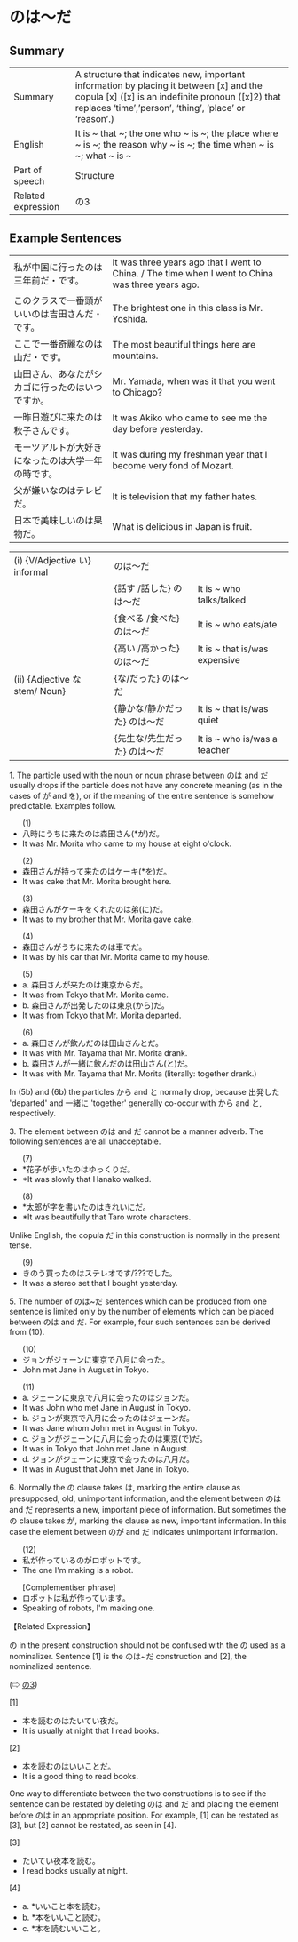 # のは～だ

## Summary

<table><tr>   <td>Summary</td>   <td>A structure that indicates new, important information by placing it between [x] and the copula [x] ([x] is an indefinite pronoun ([x]2) that replaces ‘time’,’person’, ‘thing’, ‘place’ or ‘reason’.)</td></tr><tr>   <td>English</td>   <td>It is ~ that ~; the one who ~ is ~; the place where ~ is ~; the reason why ~ is ~; the time when ~ is ~; what ~ is ~</td></tr><tr>   <td>Part of speech</td>   <td>Structure</td></tr><tr>   <td>Related expression</td>   <td>の3</td></tr></table>

## Example Sentences

<table><tr>   <td>私が中国に行ったのは三年前だ・です。</td>   <td>It was three years ago that I went to China. / The time when I went to China was three years ago.</td></tr><tr>   <td>このクラスで一番頭がいいのは吉田さんだ・です。</td>   <td>The brightest one in this class is Mr. Yoshida.</td></tr><tr>   <td>ここで一番奇麗なのは山だ・です。</td>   <td>The most beautiful things here are mountains.</td></tr><tr>   <td>山田さん、あなたがシカゴに行ったのはいつですか。</td>   <td>Mr. Yamada, when was it that you went to Chicago?</td></tr><tr>   <td>一昨日遊びに来たのは秋子さんです。</td>   <td>It was Akiko who came to see me the day before yesterday.</td></tr><tr>   <td>モーツアルトが大好きになったのは大学一年の時です。</td>   <td>It was during my freshman year that I become very fond of Mozart.</td></tr><tr>   <td>父が嫌いなのはテレビだ。</td>   <td>It is television that my father hates.</td></tr><tr>   <td>日本で美味しいのは果物だ。</td>   <td>What is delicious in Japan is fruit.</td></tr></table>

<table class="table"> <tbody><tr class="tr head"> <td class="td"><span class="numbers">(i)</span> <span> <span class="bold">{V/Adjective い}    informal</span></span></td> <td class="td"><span class="concept">のは～だ</span> </td> <td class="td"><span>&nbsp;</span></td> </tr> <tr class="tr"> <td class="td"><span>&nbsp;</span></td> <td class="td"><span>{話す /話した} <span class="concept">のは～だ</span></span></td> <td class="td"><span>It    is ~ who talks/talked</span></td> </tr> <tr class="tr"> <td class="td"><span>&nbsp;</span></td> <td class="td"><span>{食べる /食べた} <span class="concept">のは～だ</span></span></td> <td class="td"><span>It    is ~ who eats/ate</span></td> </tr> <tr class="tr"> <td class="td"><span>&nbsp;</span></td> <td class="td"><span>{高い /高かった} <span class="concept">のは～だ</span></span></td> <td class="td"><span>It    is ~ that is/was expensive</span></td> </tr> <tr class="tr head"> <td class="td"><span class="numbers">(ii)</span> <span> <span class="bold">{Adjective な stem/   Noun}</span></span></td> <td class="td"><span>{<span class="concept">な</span>/<span class="concept">だった</span>} <span class="concept">のは～だ</span></span></td> <td class="td"><span>&nbsp;</span></td> </tr> <tr class="tr"> <td class="td"><span>&nbsp;</span></td> <td class="td"><span>{静か<span class="concept">な</span>/静か<span class="concept">だった</span>} <span class="concept">のは～だ</span></span></td> <td class="td"><span>It    is ~ that is/was quiet</span></td> </tr> <tr class="tr"> <td class="td"><span>&nbsp;</span></td> <td class="td"><span>{先生<span class="concept">な</span>/先生<span class="concept">だった</span>} <span class="concept">のは～だ</span></span></td> <td class="td"><span>It    is ~ who is/was a teacher</span></td> </tr></tbody></table>

<p>1. The particle used with the noun or noun phrase between <span class="cloze">のは</span> and <span class="cloze">だ</span> usually drops if the particle does not have any concrete meaning (as in the cases of が and を), or if the meaning of the entire sentence is somehow predictable. Examples follow.</p>  <ul>(1) <li>八時にうちに来た<span class="cloze">のは</span>森田さん(*が)<span class="cloze">だ</span>。</li> <li>It was Mr. Morita who came to my house at eight o'clock.</li> </ul>  <ul>(2) <li>森田さんが持って来た<span class="cloze">のは</span>ケーキ(*を)<span class="cloze">だ</span>。</li> <li>It was cake that Mr. Morita brought here.</li> </ul>  <ul>(3) <li>森田さんがケーキをくれた<span class="cloze">のは</span>弟(に)<span class="cloze">だ</span>。</li> <li>It was to my brother that Mr. Morita gave cake.</li> </ul>  <ul>(4) <li>森田さんがうちに来た<span class="cloze">のは</span>車で<span class="cloze">だ</span>。</li> <li>It was by his car that Mr. Morita came to my house.</li> </ul>  <ul>(5) <li>a. 森田さんが来た<span class="cloze">のは</span>東京から<span class="cloze">だ</span>。</li> <li>It was from Tokyo that Mr. Morita came.</li> <div class="divide"></div> <li>b. 森田さんが出発した<span class="cloze">のは</span>東京(から)<span class="cloze">だ</span>。</li> <li>It was from Tokyo that Mr. Morita departed.</li> </ul>  <ul>(6) <li>a. 森田さんが飲んだ<span class="cloze">のは</span>田山さんと<span class="cloze">だ</span>。</li> <li>It was with Mr. Tayama that Mr. Morita drank.</li> <div class="divide"></div> <li>b. 森田さんが一緒に飲んだ<span class="cloze">のは</span>田山さん(と)<span class="cloze">だ</span>。</li> <li>It was with Mr. Tayama that Mr. Morita (literally: together drank.)</li> </ul>  <p>In (5b) and (6b) the particles から and と normally drop, because 出発した 'departed' and 一緒に 'together' generally co-occur with から and と, respectively.</p>  <p>3. The element between <span class="cloze">のは</span> and <span class="cloze">だ</span> cannot be a manner adverb. The following sentences are all unacceptable.</p>  <ul>(7) <li>*花子が歩いた<span class="cloze">のは</span>ゆっくり<span class="cloze">だ</span>。</li> <li>*It was slowly that Hanako walked.</li> </ul>  <ul>(8) <li>*太郎が字を書いた<span class="cloze">のは</span>きれいに<span class="cloze">だ</span>。</li> <li>*It was beautifully that Taro wrote characters.</li> </ul>  <p>Unlike English, the copula <span class="cloze">だ</span> in this construction is normally in the present tense.</p>  <ul>(9) <li>きのう買った<span class="cloze">のは</span>ステレオ<span class="cloze">です</span>/???でした。</li> <li>It was a stereo set that I bought yesterday.</li> </ul>  <p>5. The number of <span class="cloze">のは</span>~<span class="cloze">だ</span> sentences which can be produced from one sentence is limited only by the number of elements which can be placed between <span class="cloze">のは</span> and <span class="cloze">だ</span>. For example, four such sentences can be derived from (10).</p>  <ul>(10) <li>ジョンがジェーンに東京で八月に会った。</li> <li>John met Jane in August in Tokyo.</li> </ul>  <ul>(11) <li>a. ジェーンに東京で八月に会った<span class="cloze">のは</span>ジョン<span class="cloze">だ</span>。</li> <li>It was John who met Jane in August in Tokyo.</li> <div class="divide"></div> <li>b. ジョンが東京で八月に会った<span class="cloze">のは</span>ジェーン<span class="cloze">だ</span>。</li> <li>It was Jane whom John met in August in Tokyo.</li> <div class="divide"></div> <li>c. ジョンがジェーンに八月に会った<span class="cloze">のは</span>東京(で)<span class="cloze">だ</span>。</li> <li>It was in Tokyo that John met Jane in August.</li> <div class="divide"></div> <li>d. ジョンがジェーンに東京で会った<span class="cloze">のは</span>八月<span class="cloze">だ</span>。</li> <li>It was in August that John met Jane in Tokyo.</li> </ul>  <p>6. Normally the <span class="cloze">の</span> clause takes <span class="cloze">は</span>, marking the entire clause as presupposed, old, unimportant information, and the element between <span class="cloze">のは</span> and <span class="cloze">だ</span> represents a new, important piece of information. But sometimes the <span class="cloze">の</span> clause takes が, marking the clause as new, important information. In this case the element between <span class="cloze">の</span>が and <span class="cloze">だ</span> indicates unimportant information.</p>  <ul>(12) <li>私が作っている<span class="cloze">の</span>がロボット<span class="cloze">です</span>。</li> <li>The one I'm making is a robot.</li> </ul>  <ul>[Complementiser phrase]  <li>ロボットは私が作っています。</li> <li>Speaking of robots, I'm making one.</li> </ul>  <p>【Related Expression】</p>  <p><span class="cloze">の</span> in the present construction should not be confused with the <span class="cloze">の</span> used as a nominalizer. Sentence [1] is the <span class="cloze">のは</span>~<span class="cloze">だ</span> construction and [2], the nominalized sentence.</p>  <p>(⇨ <a href="#㊦ の (3)">の3</a>)</p>  <p>[1]</p>  <ul> <li>本を読む<span class="cloze">のは</span>たいてい夜<span class="cloze">だ</span>。</li> <li>It is usually at night that I read books.</li> </ul>  <p>[2]</p>  <ul> <li>本を読むのはいいことだ。</li> <li>It is a good thing to read books.</li> </ul>  <p>One way to differentiate between the two constructions is to see if the sentence can be restated by deleting <span class="cloze">のは</span> and <span class="cloze">だ</span> and placing the element before <span class="cloze">のは</span> in an appropriate position. For example, [1] can be restated as [3], but [2] cannot be restated, as seen in [4].</p>  <p>[3]  <ul> <li>たいてい夜本を読む。</li> <li>I read books usually at night.</li> </ul>  <p>[4]</p>  <ul> <li>a. *いいこと本を読む。</li> <div class="divide"></div> <li>b. *本をいいこと読む。</li> <div class="divide"></div> <li>c. *本を読むいいこと。</li> </ul>

